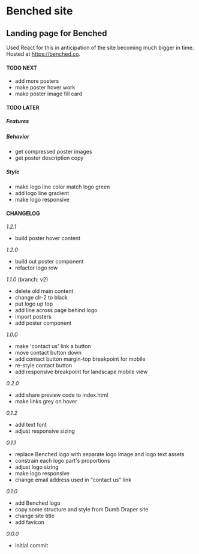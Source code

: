 # Benched site

## Landing page for Benched

Used React for this in anticipation of the site becoming much bigger in time. Hosted at https://benched.co.

#### TODO NEXT

- add more posters
- make poster hover work
- make poster image fill card

#### TODO LATER

##### Features

##### Behavior

- get compressed poster images
- get poster description copy

##### Style

- make logo line color match logo green
- add logo line gradient
- make logo responsive

#### CHANGELOG

_1.2.1_

- build poster hover content

_1.2.0_

- build out poster component
- refactor logo row

_1.1.0_ (branch: v2)

- delete old main content
- change clr-2 to black
- put logo up top
- add line across page behind logo
- import posters
- add poster component

_1.0.0_

- make 'contact us' link a button
- move contact button down
- add contact button margin-top breakpoint for mobile
- re-style contact button
- add responsive breakpoint for landscape mobile view

_0.2.0_

- add share preview code to index.html
- make links grey on hover

_0.1.2_

- add text font
- adjust responsive sizing

_0.1.1_

- replace Benched logo with separate logo image and logo text assets
- constrain each logo part's proportions
- adjust logo sizing
- make logo responsive
- change email address used in "contact us" link

_0.1.0_

- add Benched logo
- copy some structure and style from Dumb Draper site
- change site title
- add favicon

_0.0.0_

- Initial commit
